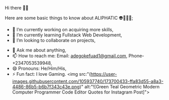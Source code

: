 Hi there 👋🏾

Here are some basic things to know about ALIPHATIC 👽👳🏾‍♂️;


- 🔭 I’m currently working on acquiring more skills,
- 🌱 I’m currently learning Fullstack Web Development,
- 👯 I’m looking to collaborate on projects,
<!--- 🤔 I’m looking for help with--> 
- 💬 Ask me about anything,
- 📫 How to reach me: Email: adegokefuad1@gmail.com, Phone- +2347053539948,
- 😄 Pronouns: He/Him/His,
- ⚡ Fun fact: I love Gaming.
<img src:"(https://user-images.githubusercontent.com/105937740/173700433-ffa83d55-a8a3-4486-86b5-b6b7f343c43e.png)" alt:"![Green Teal Geometric Modern Computer Programmer Code Editor Quotes for Instagram Post]">
